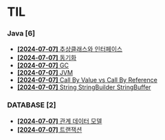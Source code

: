 # TIL
 
### Java [6]
- [**[2024-07-07]**  추상클래스와 인터페이스](https://github.com/A-lass/TIL/blob/main/Java/추상클래스와_인터페이스.md)
- [**[2024-07-07]**  동기화](https://github.com/A-lass/TIL/blob/main/Java/동기화.md)
- [**[2024-07-07]**  GC](https://github.com/A-lass/TIL/blob/main/Java/GC.md)
- [**[2024-07-07]**  JVM](https://github.com/A-lass/TIL/blob/main/Java/JVM.md)
- [**[2024-07-07]**  Call By Value vs Call By Reference](https://github.com/A-lass/TIL/blob/main/Java/Call_By_Value_vs_Call_By_Reference.md)
- [**[2024-07-07]**  String StringBuilder StringBuffer](https://github.com/A-lass/TIL/blob/main/Java/String_StringBuilder_StringBuffer.md)
### DATABASE [2]
- [**[2024-07-07]**  관계 데이터 모델](https://github.com/A-lass/TIL/blob/main/DATABASE/관계_데이터_모델.md)
- [**[2024-07-07]**  트랜잭션](https://github.com/A-lass/TIL/blob/main/DATABASE/트랜잭션.md)
